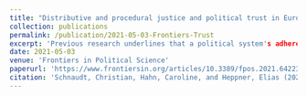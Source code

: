 ```yaml
---
title: "Distributive and procedural justice and political trust in Europe (peer-reviewed journal article)"
collection: publications
permalink: /publication/2021-05-03-Frontiers-Trust
excerpt: 'Previous research underlines that a political system's adherence to principles of distributive and procedural justice stimulates citizens' political trust. Yet, most of what is known about the relationship between justice and political trust is derived from macro-level indicators of distributive and procedural justice, merely presuming that citizens connect a political system's adherence to justice principles to their trust in political authorities and institutions. Accordingly, we still lack a clear understanding of whether and how individual perceptions and evaluations of distributive and procedural justice influence citizens' political trust and how their impact might be conditioned by a political system's overall adherence to principles of justice. In addition, previous research has implicitly assumed that the link between justice principles and political trust operates identically for all major political authorities and institutions, disregarding the possibility that citizens evaluate representative and regulative authorities and institutions on the basis of different justice criteria. Against this background, the aims of the present study are (1) to investigate the impact of individual evaluations of distributive and procedural justice on citizens' political trust, (2) to analyze to what extent the effects of justice evaluations on political trust depend on political systems' overall adherence to principles of distributive and procedural justice, and (3) to assess whether and in which ways the influence of justice evaluations differs for trust in representative and regulative authorities and institutions. Our empirical analysis covering more than 30,000 respondents from 27 European countries based on data from the European Social Survey (ESS) and the Varieties of Democracy (V-Dem) project demonstrates that (1) more positive evaluations of distributive and procedural justice foster citizens' political trust, that (2) the impact of justice evaluations on political trust is amplified in political systems in which the overall adherence to justice principles is compromised, and that (3) different facets of distributive and procedural justice evaluations exert varying effects on citizens' trust in representative as compared to regulative authorities and institutions. These findings entail important implications with regard to the relation between justice and political trust and the general viability of modern democratic systems.'
date: 2021-05-03
venue: 'Frontiers in Political Science'
paperurl: 'https://www.frontiersin.org/articles/10.3389/fpos.2021.642232/full'
citation: 'Schnaudt, Christian, Hahn, Caroline, and Heppner, Elias (2021). &quot;Distributive and procedural justice and political trust in Europe.&quot; <i>Frontiers in Political Science</i> 3:642232, 1-18.'
---
```

